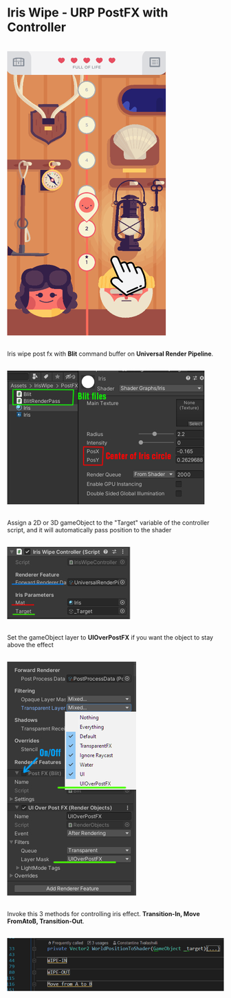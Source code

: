 # Iris Wipe - URP PostFX with Controller <h1> 

![IrisWipe](_GitReadme/IrisWipe.gif)

<br/>Iris wipe post fx with **Blit** command buffer on **Universal Render Pipeline**.

<br/> ![Blit](_GitReadme/Blit.jpg)

<br/> Assign a 2D or 3D gameObject to the "Target" variable of the controller script, and it will automatically pass position to the shader

<br/>![IrisControllerScript](_GitReadme/IrisControllerScript.jpg)

<br/> Set the gameObject layer to **UIOverPostFX** if you want the object to stay above the effect

<br/>![ForwardRendererDataAsset](_GitReadme/ForwardRendererDataAsset.jpg)

<br/> Invoke this 3 methods for controlling iris effect. **Transition-In, Move FromAtoB, Transition-Out**.

<br/>![Funcitons](_GitReadme/Funcitons.jpg)
